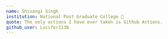 ```yaml
---
name: Shivangi Singh
institution: National Post Graduate College 🚩 
quote: The only actions I have ever taken is Github Actions.
github_user: Lucifer1130
---
```

